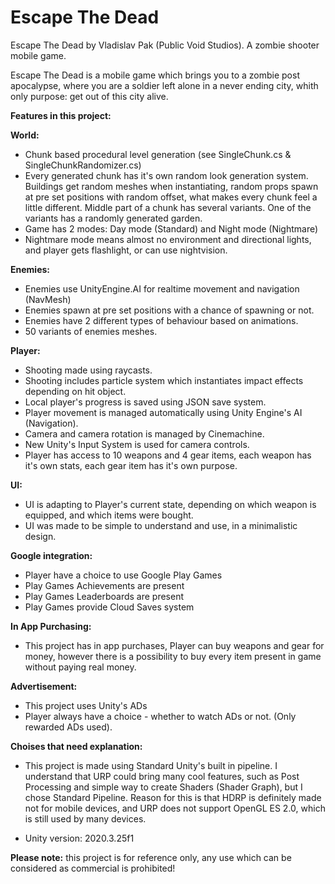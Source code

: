 # Escape The Dead
 Escape The Dead by Vladislav Pak (Public Void Studios). A zombie shooter mobile game.
 
 Escape The Dead is a mobile game which brings you to a zombie post apocalypse, where you are a soldier left alone in a never ending city, whith only purpose: get out of this city alive.
 
**Features in this project:**
 
 **World:**
 - Chunk based procedural level generation (see SingleChunk.cs & SingleChunkRandomizer.cs)
 - Every generated chunk has it's own random look generation system. Buildings get random meshes when instantiating, random props spawn at pre set positions with random offset, what makes every chunk feel a little different. Middle part of a chunk has several variants. One of the variants has a randomly generated garden.
 - Game has 2 modes: Day mode (Standard) and Night mode (Nightmare)
 - Nightmare mode means almost no environment and directional lights, and player gets flashlight, or can use nightvision.
 
 **Enemies:**
 - Enemies use UnityEngine.AI for realtime movement and navigation (NavMesh)
 - Enemies spawn at pre set positions with a chance of spawning or not.
 - Enemies have 2 different types of behaviour based on animations.
 - 50 variants of enemies meshes.

 **Player:**
 - Shooting made using raycasts.
 - Shooting includes particle system which instantiates impact effects depending on hit object.
 - Local player's progress is saved using JSON save system.
 - Player movement is managed automatically using Unity Engine's AI (Navigation).
 - Camera and camera rotation is managed by Cinemachine.
 - New Unity's Input System is used for camera controls.
 - Player has access to 10 weapons and 4 gear items, each weapon has it's own stats, each gear item has it's own purpose.

 **UI:**
 - UI is adapting to Player's current state, depending on which weapon is equipped, and which items were bought.
 - UI was made to be simple to understand and use, in a minimalistic design.

 **Google integration:**
 - Player have a choice to use Google Play Games
 - Play Games Achievements are present
 - Play Games Leaderboards are present
 - Play Games provide Cloud Saves system

 **In App Purchasing:**
 - This project has in app purchases, Player can buy weapons and gear for money, however there is a possibility to buy every item present in game without paying real money.

 **Advertisement:**
 - This project uses Unity's ADs
 - Player always have a choice - whether to watch ADs or not. (Only rewarded ADs used).

 **Choises that need explanation:**
 - This project is made using Standard Unity's built in pipeline. I understand that URP could bring many cool features, such as Post Processing and simple way to create Shaders (Shader Graph), but I chose Standard Pipeline. Reason for this is that HDRP is definitely made not for mobile devices, and URP does not support OpenGL ES 2.0, which is still used by many devices.

- Unity version: 2020.3.25f1

**Please note:** this project is for reference only, any use which can be considered as commercial is prohibited!
